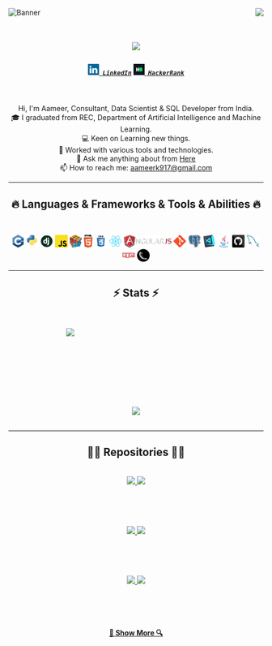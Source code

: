 ![Banner](https://res.cloudinary.com/superfolio/image/upload/v1620689979/68747470733a2f2f692e70696e696d672e636f6d2f6f726967696e616c732f63362f33332f63322f63363333633230656465383266306530636564376435373064626533613166332e676966_yjuh2s.gif)
<img align="right" src="https://visitor-badge.laobi.icu/badge?page_id=aameerk.aameerk">

<h1 align="center">
  <a href="https://git.io/typing-svg">
    <img src="https://readme-typing-svg.herokuapp.com/?lines=Hello,+There!+👋;This+is+Aameer..;Nice+to+meet+you!&center=true&size=30">
  </a>
</h1>

<h5 align="center">
  <code><a href="https://www.linkedin.com/in/aameer-khan-198230213" title="LinkedIn Profile"><img width="22" src="images/linkedin.svg"> LinkedIn</a></code>
  <code><a href="https://https://www.hackerrank.com/profile/aameerk09" title="HackerRank Profile"><img width="22" src="images/hackerrank.png"> HackerRank</a></code>
</h5>
<br>
<p align="center">
  Hi, I'm Aameer, Consultant, Data Scientist & SQL Developer from India.
  <br>
  🎓 I graduated from REC, Department of Artificial Intelligence and Machine Learning.
  <br>
  💻 Keen on Learning new things.
  <br>
  💼 Worked with various tools and technologies.
  <br>
  💬 Ask me anything about from <a href="https://github.com/issues" title="Issues">Here</a>
  <br>
  📫 How to reach me: <a href="mailto: aameerk917@gmail.com">aameerk917@gmail.com</a>
</p>

<hr>
<h2 align="center">🔥 Languages & Frameworks & Tools & Abilities 🔥</h2>
<br>
<p align="center">
  <code><img title="C++" height="25" src="images/cpp.svg"></code>
  <code><img title="Python" height="25" src="images/python-original.svg"></code>
  <code><img title="Django" height="25" src="images/django.png"></code>
  <code><img title="Javascript" height="25" src="images/javascript.svg"></code>
  <code><img title="Problem Solving" height="25" src="images/problemSolving.png"></code>
  <code><img title="HTML5" height="25" src="images/html5.svg"></code>
  <code><img title="CSS" height="25" src="images/css.svg"></code>
  <code><img title="React" height="25" src="images/react-original.svg"></code>
  <code><img title="AngularJS" height="25" src="images/angularjs.png"></code>
  <code><img title="Git" height="25" src="images/git-original.svg"></code>
  <code><img title="PostgreSQL" height="25" src="images/postgresql.svg"></code>
  <code><img title="Visual Studio Code" height="25" src="images/vscode.png"></code>
  <code><img title="Java" height="25" src="images/java-original.svg"></code>
  <code><img title="GitHub" height="25" src="images/github.svg"></code>
  <code><img title="MySQL" height="25" src="images/mysql.svg"></code>
  <code><img title="npm" height="25" src="images/npm.svg"></code>
  <code><img title="Flask" height="25" src="images/flask.png"></code>
</p>
<hr>

<h2 align="center">⚡ Stats ⚡</h2>
<br>
<p align=center>
  <div align=center>
    <a href="
  (https://github-readme-stats.vercel.app/api/pin/?username=aameerk&repo=github-readme-stats)](https://github.com/aameerl/github-readme-stats)" />
    </a>
    <a href="https://github.com/anuraghazra/github-readme-stats" title="Go to Source">
      <img align="right" width=390 src="https://github-readme-stats.vercel.app/api?username=aameerk&show_icons=true&theme=react&border_color=61dafb&hide_border=true" />
    </a>
  </div>
  <br><br><br><br><br><br><br><br><br>
  <div align=center>
    <a href="https://github.com/anuraghazra/github-readme-stats">
      <img height=200 align="center" src="https://github-readme-stats.vercel.app/api/top-langs/?username=aameerk&hide=c%23,powershell,Mathematica,Ruby,Objective-C,Objective-C%2b%2b,Cuda&title_color=61dafb&text_color=ffffff&icon_color=61dafb&bg_color=20232a&langs_count=8&layout=compact&border_color=61dafb&hide_border=true&size_weight=0.5&count_weight=0.5" />
    </a>
  </div>
  <br>

  

<hr>

<h2 align="center">👨‍💻 Repositories 👨‍💻</h2>
<br>
<div align="center">
  <a href="https://github.com/aameerk/Streamlit-multipage" title="Streamlit Multipage Application">
    <img height="115" src="https://github-readme-stats.vercel.app/api/pin/?username=aameerk&repo=Streamlit-multipage&theme=react&border_color=61dafb&border_radius=10">
  </a>
  <a href="https://github.com/aameerk/Arima_model_prediction" title="Arima model prediction">
    <img height="115" src="https://github-readme-stats.vercel.app/api/pin/?username=aameerk&repo=Arima_model_prediction&theme=react&border_color=61dafb&border_radius=10">
  </a>
</div>

<br/><br/><br/>

<div align="center">
  <a href="https://github.com/aameerk/Credit_Card_Fraud_Detecton_Using_TfNN" title="Credit Card Fraud Detection Using TfNN">
    <img height="115" src="https://github-readme-stats.vercel.app/api/pin/?username=aameerk&repo=Credit_Card_Fraud_Detecton_Using_TfNN&theme=react&border_color=61dafb&border_radius=10">
  </a>
  <a href="https://github.com/aameerk/KaggleMLprojects" title="Kaggle ML Projects">
    <img height="115" src="https://github-readme-stats.vercel.app/api/pin/?username=aameerk&repo=KaggleMLprojects&theme=react&border_color=61dafb&border_radius=10">
  </a>
</div>

<br/><br/><br/>

<div align="center">
  <a href="https://github.com/aameerk/Equity-Research-Analysis-using-Langchain" title="Equity Research Analysis using Langchain">
    <img height="115" src="https://github-readme-stats.vercel.app/api/pin/?username=aameerk&repo=Equity-Research-Analysis-using-Langchain&theme=react&border_color=61dafb&border_radius=10">
  </a>
  <a href="https://github.com/aameerk/customer-attrition-prediction" title="Customer Attrition Prediction">
    <img height="115" src="https://github-readme-stats.vercel.app/api/pin/?username=aameerk&repo=customer-attrition-prediction&theme=react&border_color=61dafb&border_radius=10">
  </a>
</div>

<br/><br/><br/>

<h4 align="center">
  <a href="https://github.com/aameerk?tab=repositories" title="Show Repositories">🔎 Show More 🔍</a>
</h4>



<!--
**aameerk/aameerk** is a ✨ _special_ ✨ repository because its `README.md` (this file) appears on your GitHub profile.

Here are some ideas to get you started:

- 🔭 I’m currently working on ...
- 🌱 I’m currently learning ...
- 👯 I’m looking to collaborate on ...
- 🤔 I’m looking for help with ...
- 💬 Ask me about ...
- 📫 How to reach me: ...
- 😄 Pronouns: ...
- ⚡ Fun fact: ...


Notes: If you want use this readme, firstly star it please. If you can't align your repositories like this, please change your repository desription to shorter than now. Maybe 4 or 5 word will be good.

![Metrics](https://metrics.lecoq.io/aameerk?template=classic&base.header=0&base.activity=0&base.community=0&base.repositories=0&base.metadata=0&achievements=1&achievements.threshold=C&achievements.secrets=true&achievements.limit=0&config.timezone=Europe%2FIstanbul)

-->





<br>

<br>
